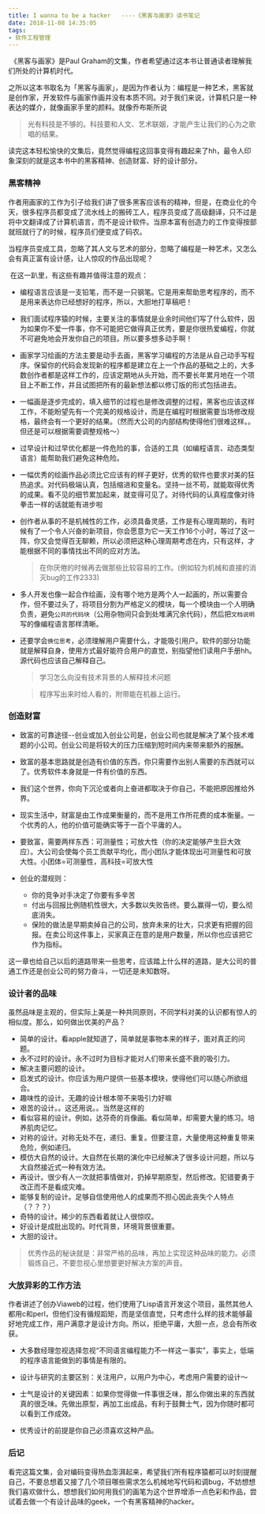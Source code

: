 ```yaml
---
title: I wanna to be a hacker   ----《黑客与画家》读书笔记
date: 2018-11-08 14:35:05
tags:
- 软件工程管理
---
```


​	《黑客与画家》是Paul Graham的文集，作者希望通过这本书让普通读者理解我们所处的计算机时代。

​	之所以这本书取名为「黑客与画家」，是因为作者认为：编程是一种艺术，黑客就是创作家，开发软件与画家作画并没有本质不同。对于我们来说，计算机只是一种表达的媒介，就像画家手里的颜料。就像乔布斯所说

> 光有科技是不够的。科技要和人文、艺术联姻，才能产生让我们的心为之歌唱的结果。

​	读完这本轻松愉快的文集后，竟然觉得编程这回事变得有趣起来了hh，最令人印象深刻的就是这本书中的黑客精神、创造财富、好的设计部分。

### 黑客精神

​	作者用画家的工作为引子给我们讲了很多黑客应该有的精神，但是，在商业化的今天，很多程序员都变成了流水线上的搬砖工人，程序员变成了高级翻译，只不过是将中文翻译成了计算机语言，而不是设计软件。当原本富有创造力的工作变得按部就班就行了的时候，程序员们便变成了码农。

​	当程序员变成工具，忽略了其人文与艺术的部分，忽略了编程是一种艺术，又怎么会有真正富有设计感，让人惊叹的作品出现呢？

​	在这一趴里，有这些有趣并值得注意的观点：

- 编程语言应该是一支铅笔，而不是一只钢笔。它是用来帮助思考程序的，而不是用来表达你已经想好的程序，所以，大胆地打草稿吧！

- 我们面试程序猿的时候，主要关注的事情就是业余时间他们写了什么软件，因为如果你不爱一件事，你不可能把它做得真正优秀，要是你很热爱编程，你就不可避免地会开发你自己的项目。所以要多想多动手啊！

- 画家学习绘画的方法主要是动手去画，黑客学习编程的方法是从自己动手写程序。保留你的代码会发现新的程序都是建立在上一个作品的基础之上的，大多数创作者都是这样工作的，应该定期地从头开始，而不要长年累月地在一个项目上不断工作，并且试图把所有的最新想法都以修订版的形式包括进去。

- 一幅画是逐步完成的，填入细节的过程也是修改调整的过程，黑客也应该这样工作，不能盼望先有一个完美的规格设计，而是在编程时根据需要当场修改规格，最终会有一个更好的结果。（然而大公司的内部结构使得他们很难这样。。但还是可以根据需要调整规格～）

- 过早设计和过早优化都是一件危险的事，合适的工具（如编程语言、动态类型语言）能帮助我们避免这种危险。

- 一幅优秀的绘画作品必须比它应该有的样子更好，优秀的软件也要求对美的狂热追求。对代码极端认真，包括缩进和变量名。坚持一丝不苟，就能取得优秀的成果。看不见的细节累加起来，就变得可见了。对待代码的认真程度像对待拳击一样的话就能有进步啦

- 创作者从事的不是机械性的工作，必须具备灵感，工作是有心理周期的，有时候有了一个令人兴奋的新项目，你会愿意为它一天工作16个小时，等过了这一阵，你又会觉得百无聊赖，所以必须把这种心理周期考虑在内，只有这样，才能根据不同的事情找出不同的应对方法。

  > 在你厌倦的时候再去做那些比较容易的工作。(例如较为机械和直接的消灭bug的工作2333)

- 多人开发也像一起合作绘画，没有哪个地方是两个人一起画的，所以需要合作，但不要过头了，将项目分割为严格定义的模块，每一个模块由一个人明确负责，避免`公共的代码块`（公用杂物间只会到处堆满冗余代码），然后把`文档说明`写的像编程语言那样清晰。

- 还要学会`换位思考`，必须理解用户需要什么，才能吸引用户。软件的部分功能就是解释自身，使用方式最好能符合用户的直觉，别指望他们读用户手册hh。源代码也应该自己解释自己。

  > 学习怎么向没有技术背景的人解释技术问题

  > 程序写出来时给人看的，附带能在机器上运行。

### 创造财富

- 致富的可靠途径--创业或加入创业公司是，创业公司也就是解决了某个技术难题的小公司。创业公司是将较大的压力压缩到短时间内来带来额外的报酬。

- 致富的基本思路就是创造有价值的东西，你只需要作出别人需要的东西就可以了。优秀软件本身就是一件有价值的东西。

- 我们这个世界，你向下沉沦或者向上奋进都取决于你自己，不能把原因推给外界。
- 现实生活中，财富是由工作成果衡量的，而不是用工作所花费的成本衡量。一个优秀的人，他的价值可能确实等于一百个平庸的人。
- 要致富，需要两样东西：可测量性；可放大性（你的决定能够产生巨大效应）。大公司会使每个员工贡献平均化，而小团队才能体现出可测量性和可放大性。小团体=可测量性，高科技=可放大性
- 创业的潜规则：
  - 你的竞争对手决定了你要有多辛苦
  - 付出与回报比例随机性很大，大多数以失败告终。要么赢得一切，要么彻底消失。
  - 保险的做法是早期卖掉自己的公司，放弃未来的壮大，只求更有把握的回报。在卖公司这件事上，买家真正在意的是用户数量，所以你也应该把它作为指标。

这一章也给自己以后的道路带来一些思考，应该踏上什么样的道路，是大公司的普通工作还是创业公司的努力奋斗，一切还是未知数呀。

### 设计者的品味

​	虽然品味是主观的，但实际上美是一种共同原则，不同学科对美的认识都有惊人的相似度。那么，如何做出优美的产品？

- 简单的设计。看apple就知道了，简单就是事物本来的样子，面对真正的问题。
- 永不过时的设计。永不过时为目标才能对人们带来长盛不衰的吸引力。
- 解决主要问题的设计。
- 启发式的设计。你应该为用户提供一些基本模块，使得他们可以随心所欲组合。
- 趣味性的设计。无趣的设计根本带不来吸引力好嘛
- 艰苦的设计。。这还用说。。当然是这样的
- 看似容易的设计。例如，达芬奇的肖像画。看似简单，却需要大量的练习。培养肌肉记忆。
- 对称的设计。对称无处不在，递归、重复。但要注意，大量使用这种重复带来危险，例如递归。
- 模仿大自然的设计。大自然在长期的演化中已经解决了很多设计问题，所以与大自然接近式一种有效方法。
- 再设计。很少有人一次就把事情做对，扔掉早期原型，然后修改。犯错要勇于改正而不是看成灾难。
- 能够复制的设计。足够自信使用他人的成果而不担心因此丧失个人特点（？？？）
- 奇特的设计。稀少的东西看着就让人很惊叹。
- 好设计是成批出现的。时代背景，环境背景很重要。
- 大胆的设计。

> 优秀作品的秘诀就是：非常严格的品味，再加上实现这种品味的能力。必须锻炼自己，不要忽视心里想要更好解决方案的声音。

### 大放异彩的工作方法

​	作者讲述了创办Viaweb的过程，他们使用了Lisp语言开发这个项目，虽然其他人都用c和perl，但他们没有循规蹈矩，而是坚信直觉，只考虑什么样的技术能够最好地完成工作，用户满意才是设计方向。所以，拒绝平庸，大胆一点，总会有所收获。

- 大多数经理忽视选择忽视“不同语言编程能力不一样这一事实”，事实上，低端的程序语言能做到的事情是有限的。

- 设计与研究的主要区别：关注用户，以用户为中心，考虑用户需要的设计～
- 士气是设计的关键因素：如果你觉得做一件事很乏味，那么你做出来的东西就真的很乏味。先做出原型，再加工出成品，有利于鼓舞士气，因为你随时都可以看到工作成效。
- 优秀设计的前提是你自己必须喜欢这种产品。

### 后记

​	看完这篇文集，会对编码变得热血澎湃起来，希望我们所有程序猿都可以时刻提醒自己，不要总想着又接了几个项目哪些需求怎么机械地写代码和调bug，不妨想想我们喜欢做什么，想想我们如何用我们的画笔为这个世界增添一点色彩和作品，尝试着去做一个有设计品味的geek，一个有黑客精神的hacker。

